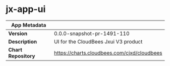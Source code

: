 # jx-app-ui

|App Metadata||
|---|---|
| **Version** | 0.0.0-snapshot-pr-1491-110 |
| **Description** | UI for the CloudBees Jxui V3 product |
| **Chart Repository** | https://charts.cloudbees.com/cjxd/cloudbees |
